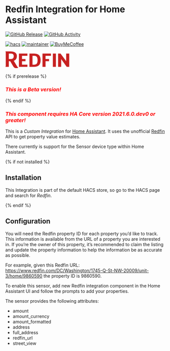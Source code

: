 # Redfin Integration for Home Assistant

[![GitHub Release][releases-shield]][releases]
[![GitHub Activity][commits-shield]][commits]

[![hacs][hacsbadge]][hacs]
[![maintainer][maintenance-shield]][maintainer]
[![BuyMeCoffee][buymecoffeebadge]][buymecoffee]

<img src="https://raw.githubusercontent.com/home-assistant/brands/master/custom_integrations/redfin/logo.png" width="40%">

{% if prerelease %}

### <span style="color:red">_This is a Beta version!_</span>

{% endif %}

### <span style="color:red">_This component requires HA Core version 2021.6.0.dev0 or greater!_</span>

This is a _Custom Integration_ for [Home Assistant](https://www.home-assistant.io/). It uses the unofficial [Redfin](https://www.redfin.com) API to get property value estimates.

There currently is support for the Sensor device type within Home Assistant.

{% if not installed %}

## Installation

This Integration is part of the default HACS store, so go to the HACS page and search for _Redfin_.

{% endif %}

## Configuration

You will need the Redfin property ID for each property you’d like to track. This information is available from the URL of a property you are interested in. If you’re the owner of this property, it’s recommended to claim the listing and update the property information to help the information be as accurate as possible.

For example, given this Redfin URL: https://www.redfin.com/DC/Washington/1745-Q-St-NW-20009/unit-3/home/9860590 the property ID is 9860590.

To enable this sensor, add new Redfin integration component in the Home Assistant UI and follow the prompts to add your properties.

The sensor provides the following attributes:

- amount
- amount_currency
- amount_formatted
- address
- full_address
- redfin_url
- street_view

<!---->

[buymecoffee]: https://www.buymeacoffee.com/dreed47.david
[buymecoffeebadge]: https://img.shields.io/badge/buy%20me%20a%20coffee-donate-yellow.svg
[commits-shield]: https://img.shields.io/github/commit-activity/y/dreed47/redfin.svg
[commits]: https://github.com/dreed47/redfin/commits/main
[hacs]: https://github.com/custom-components/hacs
[hacsbadge]: https://img.shields.io/badge/HACS-Default-orange.svg
[maintenance-shield]: https://img.shields.io/badge/maintainer-%20%40dreed47-blue.svg
[maintainer]: https://github.com/dreed47
[releases-shield]: https://img.shields.io/github/v/release/dreed47/redfin
[releases]: https://github.com/dreed47/redfin/releases
